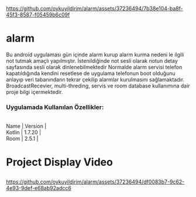 
https://github.com/oykuyildirim/alarm/assets/37236494/7b38e104-ba8f-45f3-8587-f05459b6c09f
# alarm
Bu android uygulaması gün içinde alarm kurup alarm kurma nedeni le ilgili not tutmak amaçlı yapılmıştır. İstenildiğinde not sesli olarak notun detay sayfasında sesli olarak dinlenebilmektedir Normalde alarm servisi telefon kapatıldığında kendini resetlese de uygulama telefonun boot olduğunu anlayıp veri tabanındann tekrar çekilip alarmlar kurulmasını sağlamaktadır.
BroadcastRecevier, multi-threding, servis ve room database kullanımına dair proje bilgi içermektedir.
 ### Uygulamada Kullanılan Özellikler:
  <br>Name | Version |</br>
   Kotlin | 1.7.20 | 
  <br>Room  | 2.5.1 |</br>

  
  
# Project Display Video <p> 





https://github.com/oykuyildirim/alarm/assets/37236494/df0083b7-9c62-4e93-9def-e68ab92adcc6

